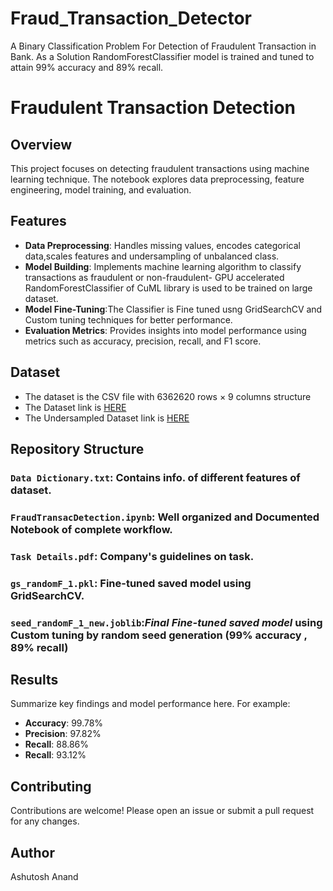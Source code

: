 # Fraud_Transaction_Detector
A Binary Classification Problem For Detection of Fraudulent Transaction in Bank. As a Solution RandomForestClassifier model is trained and tuned to attain  99% accuracy and 89% recall.

# Fraudulent Transaction Detection

## Overview
This project focuses on detecting fraudulent transactions using machine learning technique. The notebook explores data preprocessing, feature engineering, model training, and evaluation.

## Features
- **Data Preprocessing**: Handles missing values, encodes categorical data,scales features and undersampling of unbalanced class.
- **Model Building**: Implements machine learning algorithm to classify transactions as fraudulent or non-fraudulent- GPU accelerated RandomForestClassifier of CuML library is used to be 
                      trained on large dataset.
- **Model Fine-Tuning**:The Classifier is Fine tuned usng GridSearchCV and Custom tuning techniques for better performance.
- **Evaluation Metrics**: Provides insights into model performance using metrics such as accuracy, precision, recall, and F1 score.

## Dataset
- The dataset is the CSV file with 6362620 rows × 9 columns structure
- The Dataset link is [HERE](https://drive.usercontent.google.com/download?id=1VNpyNkGxHdskfdTNRSjjyNa5qC9u0JyV&export=download&authuser=0)
- The Undersampled Dataset link is [HERE](https://drive.google.com/file/d/1BDRPic7J5t7jCSrX8s9HN-gdNxS16CPv/view?usp=sharing)
  
## Repository Structure
### `Data Dictionary.txt`: Contains info. of different features of dataset.
### `FraudTransacDetection.ipynb`: Well organized and Documented Notebook of complete workflow.
### `Task Details.pdf`: Company's guidelines on task.
### `gs_randomF_1.pkl`: Fine-tuned saved model using GridSearchCV.
### `seed_randomF_1_new.joblib`:***Final Fine-tuned saved model*** using Custom tuning by random seed generation (99% accuracy , 89% recall)

## Results
Summarize key findings and model performance here. For example:
- **Accuracy**: 99.78%
- **Precision**: 97.82%
- **Recall**: 88.86%
- **Recall**: 93.12%

## Contributing
Contributions are welcome! Please open an issue or submit a pull request for any changes.

## Author
Ashutosh Anand
